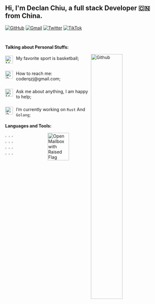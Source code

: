  <!-- My title -->

## Hi, I'm Declan Chiu, a full stack Developer 🇨🇳 from China.

<!-- My Social Platform -->

[![GitHub](https://img.shields.io/badge/github-%23121011.svg?style=for-the-badge&logo=github&logoColor=white)](https://github.com/declanchiu)
[![Gmail](https://img.shields.io/badge/Gmail-D14836?style=for-the-badge&logo=gmail&logoColor=white)](mailto:murillo.coderqzj@gmail.com)
[![Twitter](https://img.shields.io/badge/Twitter-%231DA1F2.svg?style=for-the-badge&logo=Twitter&logoColor=white)](https://twitter.com/_CoderQ)
[![TikTok](https://img.shields.io/badge/TikTok-%23000000.svg?style=for-the-badge&logo=TikTok&logoColor=white)](https://www.douyin.com/user/self?modal_id=7092365036609457423)

&nbsp;

<!-- Talking about me -->

**Talking about Personal Stuffs:**

<!-- Any image aligned to the right. Beware the width -->
<img width="45%" align="right" alt="Github" src="https://user-images.githubusercontent.com/74038190/225813708-98b745f2-7d22-48cf-9150-083f1b00d6c9.gif" />

<p style="display: flex; padding: 5px 0">
  <img style="margin-right: 10px" src="https://raw.githubusercontent.com/Tarikul-Islam-Anik/Animated-Fluent-Emojis/master/Emojis/People%20with%20activities/Man%20Bouncing%20Ball%20Light%20Skin%20Tone.png" alt="Man Bouncing Ball Light Skin Tone" width="25" height="25" />
  <span>My favorite sport is basketball;</span>
</p>
<p style="display: flex; padding: 5px 0">
  <img style="margin-right: 10px" src="https://raw.githubusercontent.com/Tarikul-Islam-Anik/Animated-Fluent-Emojis/master/Emojis/Objects/Open%20Mailbox%20with%20Raised%20Flag.png" alt="Open Mailbox with Raised Flag" width="25" height="25" />
  <span>How to reach me: coderqzj@gmail.com;</span>
</p>
<p style="display: flex; padding: 5px 0">
  <img style="margin-right: 10px" src="https://raw.githubusercontent.com/Tarikul-Islam-Anik/Animated-Fluent-Emojis/master/Emojis/People%20with%20professions/Man%20Technologist%20Light%20Skin%20Tone.png" alt="Man Technologist Light Skin Tone" width="25" height="25" />
  <span>Ask me about anything, I am happy to help;</span>
</p>
<p style="display: flex; padding: 5px 0">
  <img  style="margin-right: 10px" src="https://raw.githubusercontent.com/Tarikul-Islam-Anik/Animated-Fluent-Emojis/master/Emojis/Smilies/Cowboy%20Hat%20Face.png" alt="Cowboy Hat Face" width="25" height="25" />
  <span>I’m currently working on <code>Rust</code> And <code>Golang</code>;</span>
</p>

**Languages and Tools:**

<div style="display: flex; justify-content: space-between;">
  <div>
    <code><img width="10%" src="https://www.vectorlogo.zone/logos/java/java-ar21.svg"></code>
    <code><img width="10%" src="https://www.vectorlogo.zone/logos/kotlinlang/kotlinlang-ar21.svg"></code>
    <code><img width="10%" src="https://www.vectorlogo.zone/logos/android/android-ar21.svg"></code>
    <br />
    <code><img width="10%" src="https://www.vectorlogo.zone/logos/gradle/gradle-ar21.svg"></code>
    <code><img width="10%" src="https://www.vectorlogo.zone/logos/circleci/circleci-ar21.svg"></code>
    <code><img width="10%" src="https://www.vectorlogo.zone/logos/json/json-ar21.svg"></code>
    <br />
    <code><img width="10%" src="https://www.vectorlogo.zone/logos/mysql/mysql-ar21.svg"></code>
    <code><img width="10%" src="https://www.vectorlogo.zone/logos/sqlite/sqlite-ar21.svg"></code>
    <code><img width="10%" src="https://www.vectorlogo.zone/logos/firebase/firebase-ar21.svg"></code>
    <br />
    <code><img width="10%" src="https://www.vectorlogo.zone/logos/git-scm/git-scm-ar21.svg"></code>
    <code><img width="10%" src="https://www.vectorlogo.zone/logos/yaml/yaml-ar21.svg"></code>
    <code><img width="10%" src="https://www.vectorlogo.zone/logos/gnu_bash/gnu_bash-ar21.svg"></code>
  </div>

  <img style="width: 50%" src="https://github-readme-stats.vercel.app/api?username=declanchiu&theme=aura&show_icons=true" alt="Open Mailbox with Raised Flag"/>
</div>

